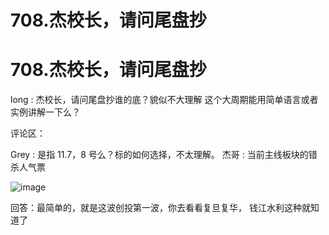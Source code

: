 # 708.杰校长，请问尾盘抄

# 708.杰校长，请问尾盘抄

long : 杰校长，请问尾盘抄谁的底？貌似不大理解 这个大周期能用简单语言或者实例讲解一下么？

评论区：

Grey : 是指 11.7，8 号么？标的如何选择，不太理解。 杰哥 : 当前主线板块的错杀人气票

![image](img/Image_225.png)

回答：最简单的，就是这波创投第一波，你去看看复旦复华， 钱江水利这种就知道了